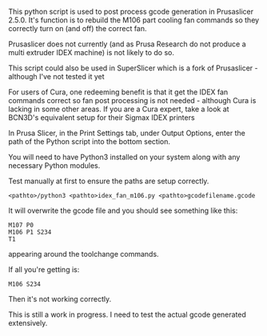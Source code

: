 This python script is used to post process gcode generation in Prusaslicer 2.5.0. It's function is to rebuild the M106 part cooling fan commands so they correctly turn on (and off) the correct fan.

Prusaslicer does not currently (and as Prusa Research do not produce a multi extruder IDEX machine) is not likely to do so.

This script could also be used in SuperSlicer which is a fork of Prusaslicer - although I've not tested it yet

For users of Cura, one redeeming benefit is that it get the IDEX fan commands correct so fan post processing is not needed - although Cura is lacking in some other areas. If you are a Cura expert, take a look at BCN3D's equivalent setup for their Sigmax IDEX printers

In Prusa Slicer, in the Print Settings tab, under Output Options, enter the path of the Python script into the bottom section.

You will need to have Python3 installed on your system along with any necessary Python modules.

Test manually at first to ensure the paths are setup correctly.

    <pathto>/python3 <pathto>idex_fan_m106.py <pathto>gcodefilename.gcode

It will overwrite the gcode file and you should see something like this:

    M107 P0
    M106 P1 S234
    T1

appearing around the toolchange commands.

If all you're getting is:

    M106 S234

Then it's not working correctly.

This is still a work in progress. I need to test the actual gcode generated extensively.
